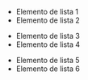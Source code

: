 - Elemento de lista 1
- Elemento de lista 2
* Elemento de lista 3
* Elemento de lista 4
+ Elemento de lista 5
+ Elemento de lista 6


